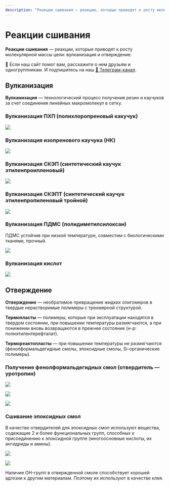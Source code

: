 ```yaml
---
description: "Реакции сшивания — реакции, которые приводят к росту молекулярной массы цепи: вулканизация и отверждение."
---
```


# Реакции сшивания

**Реакции сшивания** — реакции, которые приводят к росту молекулярной массы цепи: вулканизация и отверждение.



<div class="pagination-nav__link">🙏 Если наш сайт помог вам, расскажите о нем друзьям и одногруппникам. И подпишитесь на наш <a href="https://t.me/+JfpTv9CJlwQ0MThi">🔗 Телеграм-канал</a>.</div>

## Вулканизация

**Вулканизация** — технологический процесс получения резин и каучуков за счет соединения линейных макромолекул в сетку.

### Вулканизация ПХП (полихлоропреновый какучук)

![](images/reakcii-sshivaniya/reakcii-sshivaniya_clip_image001_0000.png)

### Вулканизация изопренового каучука (НК)

![](images/reakcii-sshivaniya/reakcii-sshivaniya_clip_image001_0001.png)

### Вулканизация СКЭП (синтетический каучук этиленпроипленовый)

![](images/reakcii-sshivaniya/reakcii-sshivaniya_clip_image001_0002.png)

### Вулканизация СКЭПТ (синтетический каучук этиленпропиленовый тройной)

![](images/reakcii-sshivaniya/reakcii-sshivaniya_clip_image001_0003.png)

### Вулканизация ПДМС (полидиметилсилоксан)

ПДМС устойчив при низкой температуре, совместим с биологическими тканями, прочный.

![](images/reakcii-sshivaniya/reakcii-sshivaniya_clip_image001_0004.png)

### Вулканизация кислот

![](images/reakcii-sshivaniya/reakcii-sshivaniya_clip_image001_0005.png)

## Отверждение

**Отверждение** — необратимое превращение жидких олигомеров в твердые нерастворимые полимеры с трехмерной структурой.

**Термопласты** — полимеры, которые при эксплуатации находятся в твердом состоянии, при повышении температуры размягчаются, а при понижении вновь возвращаются в прежнее состояние (н-р: полиэтилентерефталат).

**Термореактопласты** — при повышении температуры не размягчаются (фенолформальдегидные смолы, эпоксидные смолы, Si-органические полимеры).

### Получение фенолформальдегидных смол (отвердитель — уротропин)

![](images/reakcii-sshivaniya/reakcii-sshivaniya_clip_image001_0006.png)

![](images/reakcii-sshivaniya/reakcii-sshivaniya_clip_image001_0007.png)

![](images/reakcii-sshivaniya/reakcii-sshivaniya_clip_image001_0008.png)

### Сшивание эпоксидных смол

В качестве отвердителей для эпоксидных смол используют вещества, содежащие 2 и более функциональных групп, способных к присоединению к эпоксидной группе (многоосновные кислоты, их ангидриды и амины).

![](images/reakcii-sshivaniya/reakcii-sshivaniya_clip_image001_0009.png)

![](images/reakcii-sshivaniya/reakcii-sshivaniya_clip_image001_0010.png)

Наличие OH-групп в отвержденной смоле способствует хорошей адгезии к другим материалам. Поэтому их используют в качестве клея.

